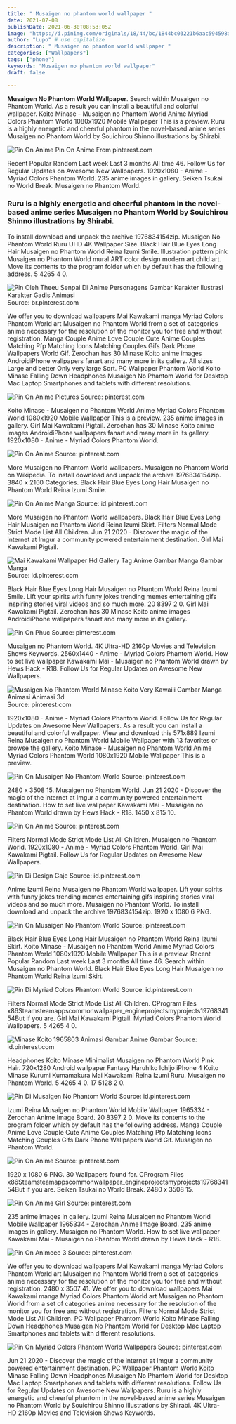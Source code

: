 ```yaml
---
title: " Musaigen no phantom world wallpaper "
date: 2021-07-08
publishDate: 2021-06-30T08:53:05Z
image: "https://i.pinimg.com/originals/18/44/bc/1844bc03221b6aac594598ae39df0df1.png"
author: "Lupo" # use capitalize
description: " Musaigen no phantom world wallpaper "
categories: ["Wallpapers"]
tags: ["phone"]
keywords: "Musaigen no phantom world wallpaper"
draft: false

---
```



**Musaigen No Phantom World Wallpaper**. Search within Musaigen no Phantom World. As a result you can install a beautiful and colorful wallpaper. Koito Minase - Musaigen no Phantom World Anime Myriad Colors Phantom World 1080x1920 Mobile Wallpaper This is a preview. Ruru is a highly energetic and cheerful phantom in the novel-based anime series Musaigen no Phantom World by Souichirou Shinno illustrations by Shirabi.

![Pin On Anime](https://i.pinimg.com/originals/b3/5f/86/b35f863b597487eb74c454d7d4bfb916.jpg "Pin On Anime")
Pin On Anime From pinterest.com


Recent Popular Random Last week Last 3 months All time 46. Follow Us for Regular Updates on Awesome New Wallpapers. 1920x1080 - Anime - Myriad Colors Phantom World. 235 anime images in gallery. Seiken Tsukai no World Break. Musaigen no Phantom World.

### Ruru is a highly energetic and cheerful phantom in the novel-based anime series Musaigen no Phantom World by Souichirou Shinno illustrations by Shirabi.

To install download and unpack the archive 1976834154zip. Musaigen No Phantom World Ruru UHD 4K Wallpaper Size. Black Hair Blue Eyes Long Hair Musaigen no Phantom World Reina Izumi Smile. Illustration pattern pink Musaigen no Phantom World mural ART color design modern art child art. Move its contents to the program folder which by default has the following address. 5 4265 4 0.


![Pin Oleh Theeu Senpai Di Anime Personagens Gambar Karakter Ilustrasi Karakter Gadis Animasi](https://i.pinimg.com/originals/83/cd/57/83cd57a61aac35abb1b98066499a112e.jpg "Pin Oleh Theeu Senpai Di Anime Personagens Gambar Karakter Ilustrasi Karakter Gadis Animasi")
Source: br.pinterest.com

We offer you to download wallpapers Mai Kawakami manga Myriad Colors Phantom World art Musaigen no Phantom World from a set of categories anime necessary for the resolution of the monitor you for free and without registration. Manga Couple Anime Love Couple Cute Anime Couples Matching Pfp Matching Icons Matching Couples Gifs Dark Phone Wallpapers World Gif. Zerochan has 30 Minase Koito anime images AndroidiPhone wallpapers fanart and many more in its gallery. All sizes Large and better Only very large Sort. PC Wallpaper Phantom World Koito Minase Falling Down Headphones Musaigen No Phantom World for Desktop Mac Laptop Smartphones and tablets with different resolutions.

![Pin On Anime Pictures](https://i.pinimg.com/originals/58/29/d7/5829d779125fb95e5a21f59e60b81f67.jpg "Pin On Anime Pictures")
Source: pinterest.com

Koito Minase - Musaigen no Phantom World Anime Myriad Colors Phantom World 1080x1920 Mobile Wallpaper This is a preview. 235 anime images in gallery. Girl Mai Kawakami Pigtail. Zerochan has 30 Minase Koito anime images AndroidiPhone wallpapers fanart and many more in its gallery. 1920x1080 - Anime - Myriad Colors Phantom World.

![Pin On Anime](https://i.pinimg.com/736x/76/18/19/7618192e5716d5fc03aaa52fe0f2dc01.jpg "Pin On Anime")
Source: pinterest.com

More Musaigen no Phantom World wallpapers. Musaigen no Phantom World on Wikipedia. To install download and unpack the archive 1976834154zip. 3840 x 2160 Categories. Black Hair Blue Eyes Long Hair Musaigen no Phantom World Reina Izumi Smile.

![Pin On Anime Manga](https://i.pinimg.com/originals/f6/2a/9b/f62a9bae6fa6e101ddf6b5c1a0e2be1f.jpg "Pin On Anime Manga")
Source: id.pinterest.com

More Musaigen no Phantom World wallpapers. Black Hair Blue Eyes Long Hair Musaigen no Phantom World Reina Izumi Skirt. Filters Normal Mode Strict Mode List All Children. Jun 21 2020 - Discover the magic of the internet at Imgur a community powered entertainment destination. Girl Mai Kawakami Pigtail.

![Mai Kawakami Wallpaper Hd Gallery Tag Anime Gambar Manga Gambar Manga](https://i.pinimg.com/originals/e9/0f/17/e90f1716cc85c04a138ef48d24eb67f4.jpg "Mai Kawakami Wallpaper Hd Gallery Tag Anime Gambar Manga Gambar Manga")
Source: id.pinterest.com

Black Hair Blue Eyes Long Hair Musaigen no Phantom World Reina Izumi Smile. Lift your spirits with funny jokes trending memes entertaining gifs inspiring stories viral videos and so much more. 20 8397 2 0. Girl Mai Kawakami Pigtail. Zerochan has 30 Minase Koito anime images AndroidiPhone wallpapers fanart and many more in its gallery.

![Pin On Phuc](https://i.pinimg.com/originals/69/6e/12/696e12096801f38a033302765e97a7e0.jpg "Pin On Phuc")
Source: pinterest.com

Musaigen no Phantom World. 4K Ultra-HD 2160p Movies and Television Shows Keywords. 2560x1440 - Anime - Myriad Colors Phantom World. How to set live wallpaper Kawakami Mai - Musaigen no Phantom World drawn by Hews Hack - R18. Follow Us for Regular Updates on Awesome New Wallpapers.

![Musaigen No Phantom World Minase Koito Very Kawaiii Gambar Manga Animasi Animasi 3d](https://i.pinimg.com/originals/82/ca/38/82ca3899764cdce7762b640b2c9f80ec.jpg "Musaigen No Phantom World Minase Koito Very Kawaiii Gambar Manga Animasi Animasi 3d")
Source: pinterest.com

1920x1080 - Anime - Myriad Colors Phantom World. Follow Us for Regular Updates on Awesome New Wallpapers. As a result you can install a beautiful and colorful wallpaper. View and download this 571x889 Izumi Reina Musaigen no Phantom World Mobile Wallpaper with 13 favorites or browse the gallery. Koito Minase - Musaigen no Phantom World Anime Myriad Colors Phantom World 1080x1920 Mobile Wallpaper This is a preview.

![Pin On Musaigen No Phantom World](https://i.pinimg.com/originals/27/56/4f/27564ff63400a292942fc40be86a0388.jpg "Pin On Musaigen No Phantom World")
Source: pinterest.com

2480 x 3508 15. Musaigen no Phantom World. Jun 21 2020 - Discover the magic of the internet at Imgur a community powered entertainment destination. How to set live wallpaper Kawakami Mai - Musaigen no Phantom World drawn by Hews Hack - R18. 1450 x 815 10.

![Pin On Anime](https://i.pinimg.com/originals/8e/36/6c/8e366ca1f447d2217cb0848afdf8e909.jpg "Pin On Anime")
Source: pinterest.com

Filters Normal Mode Strict Mode List All Children. Musaigen no Phantom World. 1920x1080 - Anime - Myriad Colors Phantom World. Girl Mai Kawakami Pigtail. Follow Us for Regular Updates on Awesome New Wallpapers.

![Pin Di Design Gaje](https://i.pinimg.com/originals/09/06/3d/09063def466a947d9d048a62fa7a291f.jpg "Pin Di Design Gaje")
Source: id.pinterest.com

Anime Izumi Reina Musaigen no Phantom World wallpaper. Lift your spirits with funny jokes trending memes entertaining gifs inspiring stories viral videos and so much more. Musaigen no Phantom World. To install download and unpack the archive 1976834154zip. 1920 x 1080 6 PNG.

![Pin On Musaigen No Phantom World](https://i.pinimg.com/600x315/0e/0a/4b/0e0a4b2a29c04088f724ebd600fc7e4e.jpg "Pin On Musaigen No Phantom World")
Source: pinterest.com

Black Hair Blue Eyes Long Hair Musaigen no Phantom World Reina Izumi Skirt. Koito Minase - Musaigen no Phantom World Anime Myriad Colors Phantom World 1080x1920 Mobile Wallpaper This is a preview. Recent Popular Random Last week Last 3 months All time 46. Search within Musaigen no Phantom World. Black Hair Blue Eyes Long Hair Musaigen no Phantom World Reina Izumi Skirt.

![Pin Di Myriad Colors Phantom World](https://i.pinimg.com/474x/19/7e/36/197e36e094e8f3e44f9d6a279b4539be.jpg "Pin Di Myriad Colors Phantom World")
Source: id.pinterest.com

Filters Normal Mode Strict Mode List All Children. CProgram Files x86Steamsteamappscommonwallpaper_engineprojectsmyprojects1976834154But if you are. Girl Mai Kawakami Pigtail. Myriad Colors Phantom World Wallpapers. 5 4265 4 0.

![Minase Koito 1965803 Animasi Gambar Anime Gambar](https://i.pinimg.com/originals/d2/40/8f/d2408fe1406763dccc9e886a12f0c0e1.jpg "Minase Koito 1965803 Animasi Gambar Anime Gambar")
Source: id.pinterest.com

Headphones Koito Minase Minimalist Musaigen no Phantom World Pink Hair. 720x1280 Android wallpaper Fantasy Haruhiko Ichijo iPhone 4 Koito Minase Kurumi Kumamakura Mai Kawakami Reina Izumi Ruru. Musaigen no Phantom World. 5 4265 4 0. 17 5128 2 0.

![Pin Di Musaigen No Phantom World](https://i.pinimg.com/originals/63/13/e3/6313e3cf9afbd0aa55228e5ba54d145d.jpg "Pin Di Musaigen No Phantom World")
Source: id.pinterest.com

Izumi Reina Musaigen no Phantom World Mobile Wallpaper 1965334 - Zerochan Anime Image Board. 20 8397 2 0. Move its contents to the program folder which by default has the following address. Manga Couple Anime Love Couple Cute Anime Couples Matching Pfp Matching Icons Matching Couples Gifs Dark Phone Wallpapers World Gif. Musaigen no Phantom World.

![Pin On Anime](https://i.pinimg.com/originals/b3/5f/86/b35f863b597487eb74c454d7d4bfb916.jpg "Pin On Anime")
Source: pinterest.com

1920 x 1080 6 PNG. 30 Wallpapers found for. CProgram Files x86Steamsteamappscommonwallpaper_engineprojectsmyprojects1976834154But if you are. Seiken Tsukai no World Break. 2480 x 3508 15.

![Pin On Anime Girl](https://i.pinimg.com/originals/81/27/03/81270323d983387fa1b5d6f7e3ded404.jpg "Pin On Anime Girl")
Source: pinterest.com

235 anime images in gallery. Izumi Reina Musaigen no Phantom World Mobile Wallpaper 1965334 - Zerochan Anime Image Board. 235 anime images in gallery. Musaigen no Phantom World. How to set live wallpaper Kawakami Mai - Musaigen no Phantom World drawn by Hews Hack - R18.

![Pin On Animeee 3](https://i.pinimg.com/originals/9e/5d/08/9e5d088f66706424117afead03fe7b41.jpg "Pin On Animeee 3")
Source: pinterest.com

We offer you to download wallpapers Mai Kawakami manga Myriad Colors Phantom World art Musaigen no Phantom World from a set of categories anime necessary for the resolution of the monitor you for free and without registration. 2480 x 3507 41. We offer you to download wallpapers Mai Kawakami manga Myriad Colors Phantom World art Musaigen no Phantom World from a set of categories anime necessary for the resolution of the monitor you for free and without registration. Filters Normal Mode Strict Mode List All Children. PC Wallpaper Phantom World Koito Minase Falling Down Headphones Musaigen No Phantom World for Desktop Mac Laptop Smartphones and tablets with different resolutions.

![Pin On Myriad Colors Phantom World Wallpapers](https://i.pinimg.com/originals/18/44/bc/1844bc03221b6aac594598ae39df0df1.png "Pin On Myriad Colors Phantom World Wallpapers")
Source: pinterest.com

Jun 21 2020 - Discover the magic of the internet at Imgur a community powered entertainment destination. PC Wallpaper Phantom World Koito Minase Falling Down Headphones Musaigen No Phantom World for Desktop Mac Laptop Smartphones and tablets with different resolutions. Follow Us for Regular Updates on Awesome New Wallpapers. Ruru is a highly energetic and cheerful phantom in the novel-based anime series Musaigen no Phantom World by Souichirou Shinno illustrations by Shirabi. 4K Ultra-HD 2160p Movies and Television Shows Keywords.

